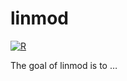 
<!-- README.md is generated from README.Rmd. Please edit that file -->

# linmod

<!-- badges: start -->
[![R](https://github.com/Johhed15/Lab4_R/actions/workflows/r.yml/badge.svg)](https://github.com/Johhed15/Lab4_R/actions/workflows/r.yml)
<!-- badges: end -->

The goal of linmod is to …
